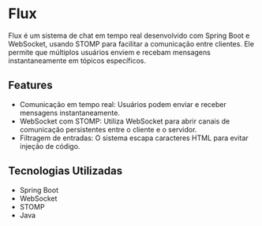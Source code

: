 # Flux

Flux é um sistema de chat em tempo real desenvolvido com Spring Boot e WebSocket, usando STOMP para facilitar a comunicação entre clientes. Ele permite que múltiplos usuários enviem e recebam mensagens instantaneamente em tópicos específicos.

## Features
- Comunicação em tempo real: Usuários podem enviar e receber mensagens instantaneamente.
- WebSocket com STOMP: Utiliza WebSocket para abrir canais de comunicação persistentes entre o cliente e o servidor.
- Filtragem de entradas: O sistema escapa caracteres HTML para evitar injeção de código.

## Tecnologias Utilizadas
- Spring Boot
- WebSocket
- STOMP
- Java

